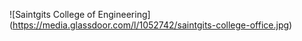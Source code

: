 ![Saintgits College of Engineering] (https://media.glassdoor.com/l/1052742/saintgits-college-office.jpg)
